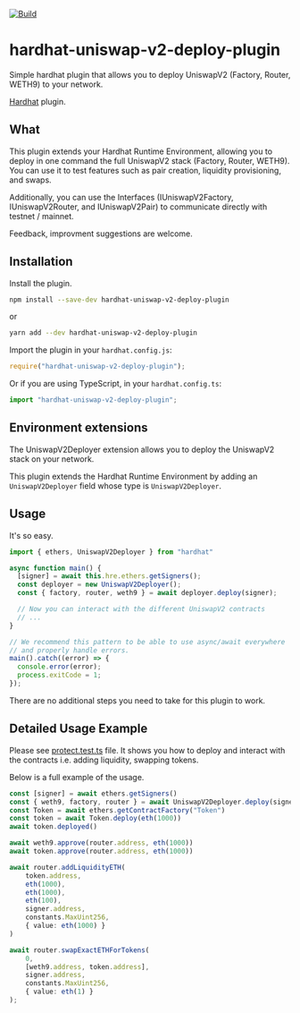 [![Build](https://github.com/b10k-io/hardhat-uniswap-v2-deploy-plugin/actions/workflows/test.yml/badge.svg)](https://github.com/b10k-io/hardhat-uniswap-v2-deploy-plugin/actions/workflows/test.yml)

# hardhat-uniswap-v2-deploy-plugin

Simple hardhat plugin that allows you to deploy UniswapV2 (Factory, Router, WETH9) to your network.

[Hardhat](https://hardhat.org) plugin. 

## What

This plugin extends your Hardhat Runtime Environment, allowing you to deploy in one command the full UniswapV2 stack (Factory, Router, WETH9). You can use it to test features such as pair creation, liquidity provisioning, and swaps.

Additionally, you can use the Interfaces (IUniswapV2Factory, IUniswapV2Router, and IUniswapV2Pair) to communicate directly with testnet / mainnet.

Feedback, improvment suggestions are welcome.

## Installation

Install the plugin.

```bash
npm install --save-dev hardhat-uniswap-v2-deploy-plugin
```

or 

```bash
yarn add --dev hardhat-uniswap-v2-deploy-plugin
```

Import the plugin in your `hardhat.config.js`:

```js
require("hardhat-uniswap-v2-deploy-plugin");
```

Or if you are using TypeScript, in your `hardhat.config.ts`:

```ts
import "hardhat-uniswap-v2-deploy-plugin";
```

## Environment extensions

The UniswapV2Deployer extension allows you to deploy the UniswapV2 stack on your network.

This plugin extends the Hardhat Runtime Environment by adding an `UniswapV2Deployer` field
whose type is `UniswapV2Deployer`.

## Usage

It's so easy.

```ts
import { ethers, UniswapV2Deployer } from "hardhat"

async function main() {
  [signer] = await this.hre.ethers.getSigners();
  const deployer = new UniswapV2Deployer();
  const { factory, router, weth9 } = await deployer.deploy(signer);

  // Now you can interact with the different UniswapV2 contracts
  // ...
}

// We recommend this pattern to be able to use async/await everywhere
// and properly handle errors.
main().catch((error) => {
  console.error(error);
  process.exitCode = 1;
});
```

There are no additional steps you need to take for this plugin to work.

## Detailed Usage Example

Please see [protect.test.ts](test/project.test.ts) file. It shows you how to deploy and interact with the contracts i.e. adding liquidity, swapping tokens.

Below is a full example of the usage.

```typescript
const [signer] = await ethers.getSigners()
const { weth9, factory, router } = await UniswapV2Deployer.deploy(signer)
const Token = await ethers.getContractFactory("Token")
const token = await Token.deploy(eth(1000))
await token.deployed()

await weth9.approve(router.address, eth(1000))
await token.approve(router.address, eth(1000))

await router.addLiquidityETH(
    token.address,
    eth(1000),
    eth(1000),
    eth(100),
    signer.address,
    constants.MaxUint256,
    { value: eth(1000) }
)

await router.swapExactETHForTokens(
    0,
    [weth9.address, token.address],
    signer.address,
    constants.MaxUint256,
    { value: eth(1) }
);
```